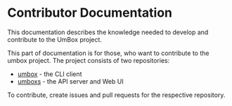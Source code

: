 # Contributor Documentation

This documentation describes the knowledge needed to develop and contribute
to the UmBox project.

This part of documentation is for those, who want to contribute to the umbox
project. The project consists of two repositories:

* [umbox](https://github.com/marekmaskarinec/umbox) - the CLI client
* [umboxs](https://github.com/marekmaskarinec/umboxs) - the API server and Web UI

To contribute, create issues and pull requests for the respective repository.
